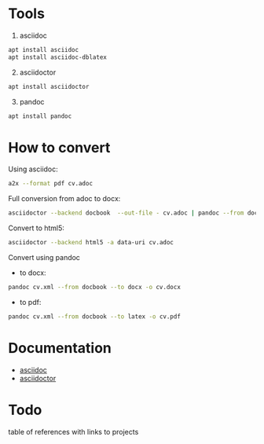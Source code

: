 # Tools 
1. asciidoc 

```bash
apt install asciidoc
apt install asciidoc-dblatex
```

2. asciidoctor

```bash
apt install asciidoctor
```

3. pandoc
```bash
apt install pandoc
```


# How to convert
Using asciidoc: 
```bash
a2x --format pdf cv.adoc
```

Full conversion from adoc to docx: 
```bash
asciidoctor --backend docbook  --out-file - cv.adoc | pandoc --from docbook --to docx --output cv.docx
```

Convert to html5: 
```bash
asciidoctor --backend html5 -a data-uri cv.adoc
```

Convert using pandoc 
* to docx: 
```bash
pandoc cv.xml --from docbook --to docx -o cv.docx
```
* to pdf: 
```bash
pandoc cv.xml --from docbook --to latex -o cv.pdf
```


# Documentation
* [asciidoc](https://powerman.name/doc/asciidoc)
* [asciidoctor](https://asciidoctor.org/docs/user-manual/#introduction-to-asciidoctor)

# Todo
 table of references with links to projects
